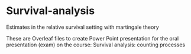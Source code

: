 # Survival-analysis
Estimates in the relative survival setting with martingale theory

These are Overleaf files to create Power Point presentation for the oral presentation (exam) on the course: 
Survival analysis: counting processes

